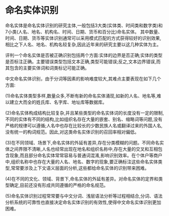# 命名实体识别

命名实体是命名实体识别的研究主体,一般包括3大类(实体类、时间类和数字类)和7小类(人名、地名、机构名、时间、日期、货币和百分比)命名实体。
其中数量、时间、日期、货币等实体识别通常可以采用模式匹配的方式获得较好的识别效果,相比之下人名、地名、机构名较复杂,因此近年来的研究主要以这几种实体为主。

评判一个命名实体是否被正确识别包括两个方面:实体的边界是否正确;实体的类型是否标注正确。主要错误类型包括文本正确,类型可能错误;反之,文本边界错误,而其包含的主要实体词和词类标记可能正确。

中文命名实体识别，由于分词等因素的影响难度较大,其难点主要表现在如下几个方面:

(1)命名实体类型多样,数量众多,不断有新的命名实体涌现,如新的人名、地名等,难以建立大而全的姓氏库、名字库、地址库等数据库。

(2)命名实体构成结构比较复杂,并且某些类型的命名实体词的长度没有一定的限制,不同的实体有不同的结构,比如组织名存在大量的嵌套、别名、缩略词等问题,没有严格的规律可以遵循;人名中也存在比较长的少数民族人名或翻译过来的外国人名,没有统一的构词规范。因此,对这类命名实体识别的召回率相对偏低。

(3)在不同领域、场景下,命名实体的外延有差异,存在分类模糊的问题。不同命名实体之间界限不清晰,人名也经常出现在地名和组织名称中,存在大量的交叉和互相包含现象,而且部分命名实体常常容易与普通词混淆,影响识别效率。在个体户等商户中,组织名称中也存在大量的人名、地名、数字的现象,要正确标注这些命名实体类型,常常要涉及上下文语义层面的分析,这些都给命名实体的识别带来困难。

(4)在不同的文化、领域、背景下,命名实体的外延有差异。对命名实体的定界和类型确定,目前还没有形成共同遵循的严格的命名规范。

(5)命名实体识别过程常常要与中文分词、浅层语法分析等过程相结合,分词、语法分析系统的可靠性也直接决定命名实体识别的有效性,使得中文命名实体识别更加困难。

